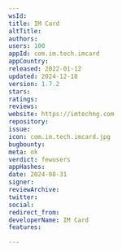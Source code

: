 ```yaml
---
wsId: 
title: IM Card
altTitle: 
authors: 
users: 100
appId: com.im.tech.imcard
appCountry: 
released: 2022-01-12
updated: 2024-12-18
version: 1.7.2
stars: 
ratings: 
reviews: 
website: https://imtechng.com
repository: 
issue: 
icon: com.im.tech.imcard.jpg
bugbounty: 
meta: ok
verdict: fewusers
appHashes: 
date: 2024-08-31
signer: 
reviewArchive: 
twitter: 
social: 
redirect_from: 
developerName: IM Card
features: 

---
```


